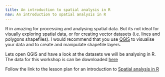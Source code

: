 ```yaml
---
title: An introduction to spatial analysis in R
nav: An introduction to spatial analysis in R
---
```


R in amazing for processing and analysing spatial data. But its not ideal for visually exploring spatial data, or for creating vector datasets (i.e. lines and polygons shapefiles). I would recommend that you use <a href='https://www.qgis.org' target="_blank">QGIS</a> to visualise your data and to create and manipulate shapefile layers.

Lets open QGIS and have a look at the datasets we will be analysing in R. The data for this workshop is can be downloaded <a href='https://downgit.github.io/#/home?url=https://github.com/gu-eresearch/RgeospatialWorkshop/blob/main/data/data.zip' target='_blank'> here</a> 




Follow the link to the lesson plan for an introduction to <a href='https://datacarpentry.org/r-raster-vector-geospatial/'>Spatial analysis in R</a> 